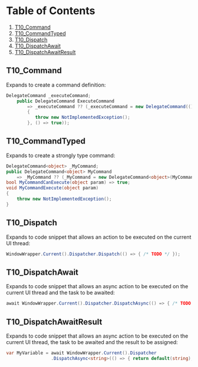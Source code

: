 # Table of Contents
1. [T10_Command](#T10_Command)
2. [T10_CommandTyped](#T10_CommandTyped)
3. [T10_Dispatch](#T10_Dispatch)
3. [T10_DispatchAwait](#T10_DispatchAwait)
3. [T10_DispatchAwaitResult](#T10_DispatchAwaitResult)

## T10_Command
Expands to create a command definition:
```csharp
DelegateCommand _executeCommand;
    public DelegateCommand ExecuteCommand
        => _executeCommand ?? (_executeCommand = new DelegateCommand(() =>
        {
           throw new NotImplementedException();
        }, () => true));
```
## T10_CommandTyped
Expands to create a strongly type command:
```csharp
DelegateCommand<object> _MyCommand;
public DelegateCommand<object> MyCommand
    => _MyCommand ?? (_MyCommand = new DelegateCommand<object>(MyCommandExecute, MyCommandCanExecute));
bool MyCommandCanExecute(object param) => true;
void MyCommandExecute(object param)
{
    throw new NotImplementedException();
}
```
## T10_Dispatch
Expands to code snippet that allows an action to be executed on the current UI thread:
```csharp
WindowWrapper.Current().Dispatcher.Dispatch(() => { /* TODO */ });
```
## T10_DispatchAwait
Expands to code snippet that allows an async action to be executed on the current UI thread and the task to be awaited:
```csharp
await WindowWrapper.Current().Dispatcher.DispatchAsync(() => { /* TODO */ });
```
## T10_DispatchAwaitResult
Expands to code snippet that allows an async action to be executed on the current UI thread, the task to be awaited and the result to be assigned:
```csharp
var MyVariable = await WindowWrapper.Current().Dispatcher
                 .DispatchAsync<string>(() => { return default(string); });
```